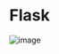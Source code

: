 # Flask
![image](https://user-images.githubusercontent.com/74274788/178101978-7a8f207a-d361-402f-a09c-e550c3445a89.png)
